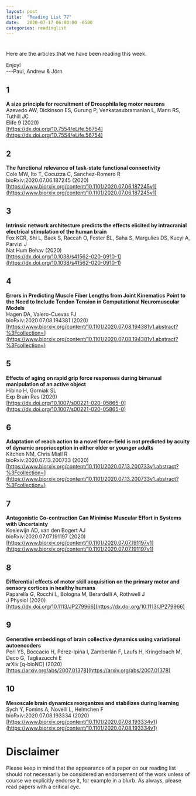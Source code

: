 ```yaml
---
layout: post
title:  "Reading List 77"
date:   2020-07-17 06:00:00 -0500
categories: readinglist
---
```


# 

Here are the articles that we have been reading this week.

Enjoy!  
---Paul, Andrew & Jörn

## 1
**A size principle for recruitment of Drosophila leg motor neurons**  
Azevedo AW, Dickinson ES, Gurung P, Venkatasubramanian L, Mann RS, Tuthill JC  
Elife 9 (2020)  
[https://dx.doi.org/10.7554/eLife.56754](https://dx.doi.org/10.7554/eLife.56754)

## 2
**The functional relevance of task-state functional connectivity**  
Cole MW, Ito T, Cocuzza C, Sanchez-Romero R  
bioRxiv:2020.07.06.187245 (2020)  
[https://www.biorxiv.org/content/10.1101/2020.07.06.187245v1](https://www.biorxiv.org/content/10.1101/2020.07.06.187245v1)

## 3
**Intrinsic network architecture predicts the effects elicited by intracranial electrical stimulation of the human brain**  
Fox KCR, Shi L, Baek S, Raccah O, Foster BL, Saha S, Margulies DS, Kucyi A, Parvizi J  
Nat Hum Behav (2020)  
[https://dx.doi.org/10.1038/s41562-020-0910-1](https://dx.doi.org/10.1038/s41562-020-0910-1)

## 4
**Errors in Predicting Muscle Fiber Lengths from Joint Kinematics Point to the Need to Include Tendon Tension in Computational Neuromuscular Models**  
Hagen DA, Valero-Cuevas FJ  
bioRxiv:2020.07.08.194381 (2020)  
[https://www.biorxiv.org/content/10.1101/2020.07.08.194381v1.abstract?%3Fcollection=](https://www.biorxiv.org/content/10.1101/2020.07.08.194381v1.abstract?%3Fcollection=)

## 5
**Effects of aging on rapid grip force responses during bimanual manipulation of an active object**  
Hibino H, Gorniak SL  
Exp Brain Res (2020)  
[https://dx.doi.org/10.1007/s00221-020-05865-0](https://dx.doi.org/10.1007/s00221-020-05865-0)

## 6
**Adaptation of reach action to a novel force-field is not predicted by acuity of dynamic proprioception in either older or younger adults**  
Kitchen NM, Chris Miall R  
bioRxiv:2020.07.13.200733 (2020)  
[https://www.biorxiv.org/content/10.1101/2020.07.13.200733v1.abstract?%3Fcollection=](https://www.biorxiv.org/content/10.1101/2020.07.13.200733v1.abstract?%3Fcollection=)

## 7
**Antagonistic Co-contraction Can Minimise Muscular Effort in Systems with Uncertainty**  
Koelewijn AD, van den Bogert AJ  
bioRxiv:2020.07.07.191197 (2020)  
[https://www.biorxiv.org/content/10.1101/2020.07.07.191197v1](https://www.biorxiv.org/content/10.1101/2020.07.07.191197v1)

## 8
**Differential effects of motor skill acquisition on the primary motor and sensory cortices in healthy humans**  
Paparella G, Rocchi L, Bologna M, Berardelli A, Rothwell J  
J Physiol (2020)  
[https://dx.doi.org/10.1113/JP279966](https://dx.doi.org/10.1113/JP279966)

## 9
**Generative embeddings of brain collective dynamics using variational autoencoders**  
Perl YS, Boccacio H, Pérez-Ipiña I, Zamberlán F, Laufs H, Kringelbach M, Deco G, Tagliazucchi E  
arXiv [q-bioNC] (2020)  
[https://arxiv.org/abs/2007.01378](https://arxiv.org/abs/2007.01378)

## 10
**Mesoscale brain dynamics reorganizes and stabilizes during learning**  
Sych Y, Fomins A, Novelli L, Helmchen F  
bioRxiv:2020.07.08.193334 (2020)  
[https://www.biorxiv.org/content/10.1101/2020.07.08.193334v1](https://www.biorxiv.org/content/10.1101/2020.07.08.193334v1)


# Disclaimer
Please keep in mind that the appearance of a paper on our reading list should not necessarily be considered an endorsement of the work unless of course we explicitly endorse it, for example in a blurb. As always, please read papers with a critical eye.

